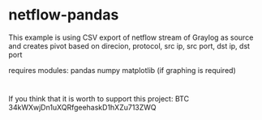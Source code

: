 # netflow-pandas
This example is using CSV export of netflow stream of Graylog as source and creates pivot based on direcion, protocol, src ip, src port, dst ip, dst port

requires modules:
pandas
numpy
matplotlib (if graphing is required)
#
If you think that it is worth to support this project: 
BTC 34kWXwjDn1uXQRfgeehaskD1hXZu713ZWQ
